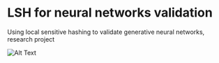 # LSH for neural networks validation
Using local sensitive hashing to validate generative neural networks, research project 


![Alt Text]([https://github.com/c1adrien/TER/blob/main/kurtosis.png](https://github.com/c1adrien/LSH_for_neural_networks_validation/blob/main/LSH/results/area_of_interest_two_trajectory.png)https://github.com/c1adrien/LSH_for_neural_networks_validation/blob/main/LSH/results/area_of_interest_two_trajectory.png)
